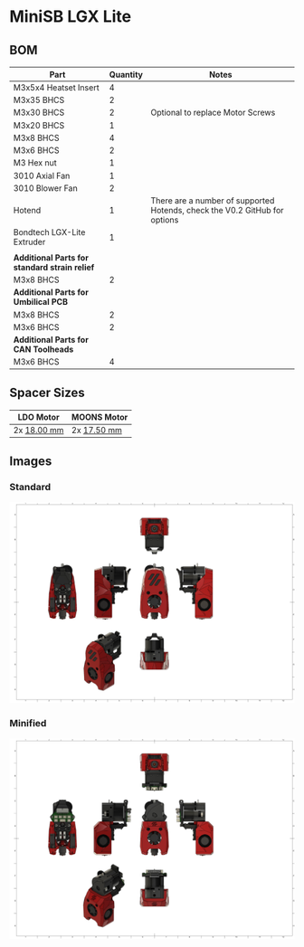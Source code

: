 # MiniSB LGX Lite

## BOM

| Part                                            | Quantity | Notes                                                                      |
| ----------------------------------------------- | -------- | -------------------------------------------------------------------------- |
| M3x5x4 Heatset Insert                           | 4        |
| M3x35 BHCS                                      | 2        |                                                                            |
| M3x30 BHCS                                      | 2        | Optional to replace Motor Screws                                           |
| M3x20 BHCS                                      | 1        |                                                                            |
| M3x8 BHCS                                       | 4        |
| M3x6 BHCS                                       | 2        |
| M3 Hex nut                                       | 1        |
| 3010 Axial Fan                                  | 1        |
| 3010 Blower Fan                                 | 2        |
| Hotend                                          | 1        | There are a number of supported Hotends, check the V0.2 GitHub for options |
| Bondtech LGX-Lite Extruder                      | 1        |
|                                                 |          |                                                                            |
| **Additional Parts for standard strain relief** |
| M3x8 BHCS                                       | 2        |
| **Additional Parts for Umbilical PCB**          |
| M3x8 BHCS                                       | 2        |
| M3x6 BHCS                                       | 2        |                                                                            |
| **Additional Parts for CAN Toolheads**          |
| M3x6 BHCS                                       | 4        |                                                                            |

## Spacer Sizes

| LDO Motor                                                     | MOONS Motor                                                   |
| ------------------------------------------------------------- | ------------------------------------------------------------- |
| 2x [18.00 mm](/Spacers/Octagon-STL/Octagon_Spacer_18.00mm.stl) | 2x [17.50 mm](/Spacers/Octagon-STL/Octagon_Spacer_17.50mm.stl) |

## Images

### Standard

![Standard](images/LGX_Lite.png)

### Minified

![Minified](images/LGX_Lite_Minified.png)
